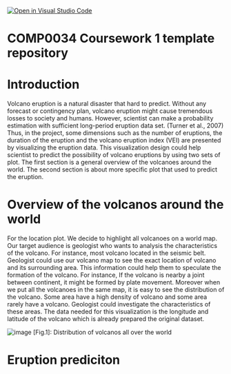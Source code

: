 [![Open in Visual Studio Code](https://classroom.github.com/assets/open-in-vscode-f059dc9a6f8d3a56e377f745f24479a46679e63a5d9fe6f495e02850cd0d8118.svg)](https://classroom.github.com/online_ide?assignment_repo_id=6689081&assignment_repo_type=AssignmentRepo)
# COMP0034 Coursework 1 template repository

# Introduction

Volcano eruption is a natural disaster that hard to predict. Without any forecast or contingency plan, volcano eruption might cause tremendous losses to society and humans. However, scientist can make a probability estimation with sufficient long-period eruption data set. (Turner et al., 2007) Thus, in the project, some dimensions such as the number of eruptions, the duration of the eruption and the volcano eruption index (VEI) are presented by visualizing the eruption data. This visualization design could help scientist to predict the possibility of volcano eruptions by using two sets of plot. The first section is a general overview of the volcanoes around the world. The second section is about more specific plot that used to predict the eruption.


# Overview of the volcanos around the world

For the location plot. We decide to highlight all volcanoes on a world map. Our target
audience is geologist who wants to analysis the characteristics of the volcano. For
instance, most volcano located in the seismic belt. Geologist could use our volcano map to see the exact location of volcano and its surrounding area. This information could help them to speculate the formation of the volcano. For instance, If the volcano is nearby a joint between continent, it might be formed by plate movement. Moreover when we put all the volcanoes in the same map, it is easy to see the distribution of the volcano. Some area have a high density of volcano and some area rarely have a volcano. Geologist could investigate the characteristics of these areas.  The data needed for this visualization is the longitude and latitude of the volcano which is already prepared the original dataset. 


![image](https://github.com/ucl-comp0035/comp0034-cw1-g-group-11-1/blob/master/Fig/Fig1.png)
[Fig.1]: Distribution of volcanos all over the world


# Eruption prediciton
